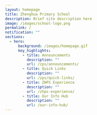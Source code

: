```yaml
---
layout: homepage
title: Zhenghua Primary School
description: Brief site description here
image: /images/school-logo.png
permalink: /
notification: ""
sections:
  - hero:
      background: /images/homepage.gif
      key_highlights:
        - title: Announcements
          description: ""
          url: /zps/announcements/
        - title: Quick Links
          description: ""
          url: /zps/quick-links/
        - title: ZHPS Experience
          description: ""
          url: /zhps-experience/
        - title: Our Info Hub
          description: ""
          url: /our-info-hub/
---
```

